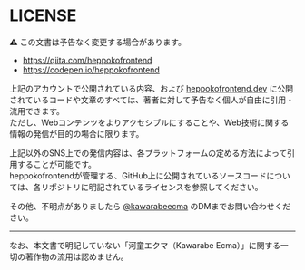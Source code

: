 # LICENSE

:warning: この文書は予告なく変更する場合があります。

- <https://qiita.com/heppokofrontend>
- <https://codepen.io/heppokofrontend>

上記のアカウントで公開されている内容、および [heppokofrontend.dev](https://heppokofrontend.dev) に公開されているコードや文章のすべては、著者に対して予告なく個人が自由に引用・流用できます。  
ただし、Webコンテンツをよりアクセシブルにすることや、Web技術に関する情報の発信が目的の場合に限ります。

上記以外のSNS上での発信内容は、各プラットフォームの定める方法によって引用することが可能です。  
heppokofrontendが管理する、GitHub上に公開されているソースコードについては、各リポジトリに明記されているライセンスを参照してください。

その他、不明点がありましたら [@kawarabeecma](https://twitter.com/KawarabeEcma) のDMまでお問い合わせください。

-----

なお、本文書で明記していない「河童エクマ（Kawarabe Ecma）」に関する一切の著作物の流用は認めません。  

